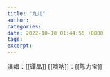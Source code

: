```yaml
---
title: "九儿"
author: 
categories: 
date: 2022-10-10 01:44:55 +0800
tags: 
excerpt: 
---
```










演唱：[[谭晶]]
[[唢呐]]：[[陈力宝]]













